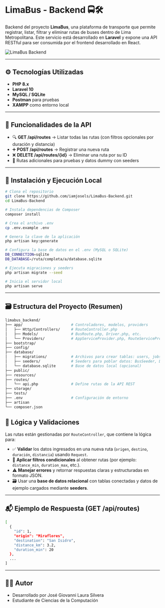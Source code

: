 # LimaBus - Backend 🚍🛠️

Backend del proyecto **LimaBus**, una plataforma de transporte que permite registrar, listar, filtrar y eliminar rutas de buses dentro de Lima Metropolitana. Este servicio está desarrollado en **Laravel** y expone una API RESTful para ser consumida por el frontend desarrollado en React.

![LimaBus Backend](./ea466cf7-c068-42d9-8721-aadb6462478e.png)

---

## ⚙️ Tecnologías Utilizadas

- **PHP 8.x**
- **Laravel 10**
- **MySQL / SQLite**
- **Postman** para pruebas
- **XAMPP** como entorno local

---

## 📌 Funcionalidades de la API

- 🔍 **GET /api/routes** → Listar todas las rutas (con filtros opcionales por duración y distancia)
- ➕ **POST /api/routes** → Registrar una nueva ruta
- ❌ **DELETE /api/routes/{id}** → Eliminar una ruta por su ID
- 🧪 Rutas adicionales para pruebas y datos dummy con seeders

---

## 🚀 Instalación y Ejecución Local

```bash
# Clona el repositorio
git clone https://github.com/iamjosels/LimaBus-Backend.git
cd LimaBus-Backend

# Instala dependencias de Composer
composer install

# Crea el archivo .env
cp .env.example .env

# Genera la clave de la aplicación
php artisan key:generate

# Configura la base de datos en el .env (MySQL o SQLite)
DB_CONNECTION=sqlite
DB_DATABASE=/ruta/completa/a/database.sqlite

# Ejecuta migraciones y seeders
php artisan migrate --seed

# Inicia el servidor local
php artisan serve

```

---

## 🗃️ Estructura del Proyecto (Resumen)

```bash
limabus_backend/
├── app/                      # Controladores, modelos, providers
│   ├── Http/Controllers/     # RouteController.php
│   ├── Models/               # BusRoute.php, Driver.php, etc.
│   └── Providers/            # AppServiceProvider.php, RouteServiceProvider.php
├── bootstrap/
├── config/
├── database/
│   ├── migrations/           # Archivos para crear tablas: users, jobs, buses, routes, etc.
│   ├── seeders/              # Seeders para poblar datos: BusSeeder, DriverSeeder
│   └── database.sqlite       # Base de datos local (opcional)
├── public/
├── resources/
├── routes/
│   └── api.php               # Define rutas de la API REST
├── storage/
├── tests/
├── .env                      # Configuración de entorno
├── artisan
└── composer.json
```

## 🧠 Lógica y Validaciones

Las rutas están gestionadas por `RouteController`, que contiene la lógica para:

- ✅ **Validar** los datos ingresados en una nueva ruta (`origen`, `destino`, `duración`, `distancia`) usando `Request`.
- 🔎 **Aplicar filtros condicionales** al obtener rutas (por ejemplo: `distance_min`, `duration_max`, etc.).
- ⚠️ **Manejar errores** y retornar respuestas claras y estructuradas en formato JSON.
- 🗃️ Usar una **base de datos relacional** con tablas conectadas y datos de ejemplo cargados mediante **seeders**.

---

## 📬 Ejemplo de Respuesta (GET /api/routes)

```bash
[
  {
    "id": 1,
    "origin": "Miraflores",
    "destination": "San Isidro",
    "distance_km": 3.2,
    "duration_min": 20
  },
  ...
]

```
---

## 🧑‍💻 Autor
- Desarrollado por José Giovanni Laura Silvera
- Estudiante de Ciencias de la Computación
